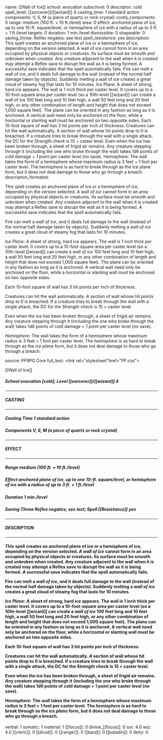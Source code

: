 name: [[Wall of Ice]]
school: evocation
subschool: 0
descriptor: cold
spell_level: [[sorcerer]]/[[wizard]] 4
casting_time: 1 standard action
components: V, S, M (a piece of quartz or rock crystal)
costly_components: 0
range: medium (100 ft. + 10 ft./level)
area: 0
effect: anchored plane of ice, up to one 10-ft. square/level, or hemisphere of ice with a radius of up to 3 ft. + 1 ft./level
targets: 0
duration: 1 min./level
dismissible: 0
shapeable: 0
saving_throw: Reflex negates; see text
spell_resistence: yes
description: This spell creates an anchored plane of ice or a hemisphere of ice, depending on the version selected. A wall of ice cannot form in an area occupied by physical objects or creatures. Its surface must be smooth and unbroken when created. Any creature adjacent to the wall when it is created may attempt a Reflex save to disrupt the wall as it is being formed. A successful save indicates that the spell automatically fails.  Fire can melt a wall of ice, and it deals full damage to the wall (instead of the normal half damage taken by objects). Suddenly melting a wall of ice creates a great cloud of steamy fog that lasts for 10 minutes.  Ice Plane: A sheet of strong, hard ice appears. The wall is 1 inch thick per caster level. It covers up to a 10-foot-square area per caster level (so a 10th-level [[wizard]] can create a wall of ice 100 feet long and 10 feet high, a wall 50 feet long and 20 feet high, or any other combination of length and height that does not exceed 1,000 square feet). The plane can be oriented in any fashion as long as it is anchored. A vertical wall need only be anchored on the floor, while a horizontal or slanting wall must be anchored on two opposite sides.  Each 10-foot square of wall has 3 hit points per inch of thickness.  Creatures can hit the wall automatically. A section of wall whose hit points drop to 0 is breached. If a creature tries to break through the wall with a single attack, the DC for the Strength check is 15 + caster level.  Even when the ice has been broken through, a sheet of frigid air remains. Any creature stepping through it (including the one who broke through the wall) takes 1d6 points of cold damage + 1 point per caster level (no save).  Hemisphere: The wall takes the form of a hemisphere whose maximum radius is 3 feet + 1 foot per caster level. The hemisphere is as hard to break through as the ice plane form, but it does not deal damage to those who go through a breach.
description_formated: <p>This spell creates an anchored plane of ice or a hemisphere of ice, depending on the version selected. <i>A</i> <i>wall of ice</i> cannot form in an area occupied by physical objects or creatures. Its surface must be smooth and unbroken when created. <i>A</i>ny creature adjacent to the wall when it is created may attempt a Reflex save to disrupt the wall as it is being formed. <i>A</i> successful save indicates that the spell automatically fails.</p><p>Fire can melt a <i>wall of ice</i>, and it deals full damage to the wall (instead of the normal half damage taken by objects). Suddenly melting a <i>wall of ice</i> creates a great cloud of steamy fog that lasts for 10 minutes.</p><p><i>Ice Plane</i>: <i>A</i> sheet of strong, hard ice appears. The wall is 1 inch thick per caster level. It covers up to a 10-foot-square area per caster level (so a 10th-level [[wizard]] can create a <i>wall of ice</i> 100 feet long and 10 feet high, a wall 50 feet long and 20 feet high, or any other combination of length and height that does not exceed 1,000 square feet). The plane can be oriented in any fashion as long as it is anchored. <i>A</i> vertical wall need only be anchored on the floor, while a horizontal or slanting wall must be anchored on two opposite sides.</p><p>Each 10-foot square of wall has 3 hit points per inch of thickness.</p><p>Creatures can hit the wall automatically. <i>A</i> section of wall whose hit points drop to 0 is breached. If a creature tries to break through the wall with a single attack, the DC for the Strength check is 15 + caster level.</p><p>Even when the ice has been broken through, a sheet of frigid air remains. <i>A</i>ny creature stepping through it (including the one who broke through the wall) takes 1d6 points of cold damage + 1 point per caster level (no save).</p><p><i>Hemisphere:</i> The wall takes the form of a hemisphere whose maximum radius is 3 feet + 1 foot per caster level. The <i>hemisphere is</i> as hard to break through as the <i>ice plane</i> form, but it does not deal damage to those who go through a breach.</p>
source: PFRPG Core
full_text: <link rel="stylesheet"href="PF.css"><div class="heading"><p class="alignleft">[[Wall of Ice]]</p><div style="clear: both;"></div></div><div><h5><b>School </b>evocation [cold]; <b>Level </b>[[sorcerer]]/[[wizard]] 4</h5></div><hr/><div><h5><b>CASTING</b></h5></div><hr/><div><h5><b>Casting Time </b>1 standard action</h5><h5><b>Components </b>V, S, M (a piece of quartz or rock crystal)</h5></div><hr/><div><h5><b>EFFECT</b></h5></div><hr/><div><h5><b>Range </b>medium (100 ft. + 10 ft./level)</h5><h5><b>Effect </b>anchored plane of ice, up to one 10-ft. square/level, or hemisphere of ice with a radius of up to 3 ft. + 1 ft./level</h5><h5><b>Duration </b>1 min./level</h5><h5><b>Saving Throw </b>Reflex negates; see text; <b>Spell [[Resistance]] </b>yes</h5></div><hr/><div><h5><b>DESCRIPTION</b></h5></div><hr/><div><h4><p>This spell creates an anchored plane of ice or a hemisphere of ice, depending on the version selected. <i>A</i> <i>wall of ice</i> cannot form in an area occupied by physical objects or creatures. Its surface must be smooth and unbroken when created. <i>A</i>ny creature adjacent to the wall when it is created may attempt a Reflex save to disrupt the wall as it is being formed. <i>A</i> successful save indicates that the spell automatically fails.</p><p>Fire can melt a <i>wall of ice</i>, and it deals full damage to the wall (instead of the normal half damage taken by objects). Suddenly melting a <i>wall of ice</i> creates a great cloud of steamy fog that lasts for 10 minutes.</p><p><i>Ice Plane</i>: <i>A</i> sheet of strong, hard ice appears. The wall is 1 inch thick per caster level. It covers up to a 10-foot-square area per caster level (so a 10th-level [[wizard]] can create a <i>wall of ice</i> 100 feet long and 10 feet high, a wall 50 feet long and 20 feet high, or any other combination of length and height that does not exceed 1,000 square feet). The plane can be oriented in any fashion as long as it is anchored. <i>A</i> vertical wall need only be anchored on the floor, while a horizontal or slanting wall must be anchored on two opposite sides.</p><p>Each 10-foot square of wall has 3 hit points per inch of thickness.</p><p>Creatures can hit the wall automatically. <i>A</i> section of wall whose hit points drop to 0 is breached. If a creature tries to break through the wall with a single attack, the DC for the Strength check is 15 + caster level.</p><p>Even when the ice has been broken through, a sheet of frigid air remains. <i>A</i>ny creature stepping through it (including the one who broke through the wall) takes 1d6 points of cold damage + 1 point per caster level (no save).</p><p><i>Hemisphere:</i> The wall takes the form of a hemisphere whose maximum radius is 3 feet + 1 foot per caster level. The <i>hemisphere is</i> as hard to break through as the <i>ice plane</i> form, but it does not deal damage to those who go through a breach.</p></h4></div>
verbal: 1
somatic: 1
material: 1
[[focus]]: 0
divine_[[focus]]: 0
sor: 4.0
wiz: 4.0
[[cleric]]: 0
[[druid]]: 0
[[ranger]]: 0
[[bard]]: 0
[[paladin]]: 0
deity: 0

